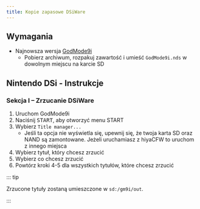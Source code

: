 ```yaml
---
title: Kopie zapasowe DSiWare
---
```


## Wymagania
- Najnowsza wersja [GodMode9i](https://github.com/RocketRobz/godmode9i/releases)
   - Pobierz archiwum, rozpakuj zawartość i umieść `GodMode9i.nds` w dowolnym miejscu na karcie SD

## Nintendo DSi - Instrukcje

### Sekcja I – Zrzucanie DSiWare
1. Uruchom GodMode9i
1. Naciśnij <kbd>START</kbd>, aby otworzyć menu START
1. Wybierz `Title manager...`
   - Jeśli ta opcja nie wyświetla się, upewnij się, że twoja karta SD oraz NAND są zamontowane. Jeżeli uruchamiasz z hiyaCFW to uruchom z innego miejsca
1. Wybierz tytuł, który chcesz zrzucić
1. Wybierz co chcesz zrzucić
1. Powtórz kroki 4-5 dla wszystkich tytułów, które chcesz zrzucić

::: tip

Zrzucone tytuły zostaną umieszczone w `sd:/gm9i/out`.

:::
